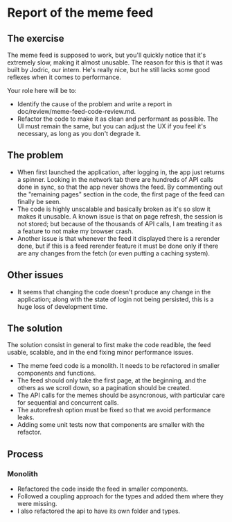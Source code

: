 # Report of the meme feed

## The exercise

The meme feed is supposed to work, but you'll quickly notice that it's extremely slow, making it almost unusable. The reason for this is that it was built by Jodric, our intern. He's really nice, but he still lacks some good reflexes when it comes to performance.

Your role here will be to:

- Identify the cause of the problem and write a report in doc/review/meme-feed-code-review.md.
- Refactor the code to make it as clean and performant as possible. The UI must remain the same, but you can adjust the UX if you feel it's necessary, as long as you don't degrade it.

## The problem

- When first launched the application, after logging in, the app just returns a spinner. Looking in the network tab there are hundreds of API calls done in sync, so that the app never shows the feed. By commenting out the "remaining pages" section in the code, the first page of the feed can finally be seen.
- The code is highly unscalable and basically broken as it's so slow it makes it unusable. A known issue is that on page refresh, the session is not stored; but because of the thousands of API calls, I am treating it as a feature to not make my browser crash.
- Another issue is that whenever the feed it displayed there is a rerender done, but if this is a feed rerender feature it must be done only if there are any changes from the fetch (or even putting a caching system).

## Other issues

- It seems that changing the code doesn't produce any change in the application; along with the state of login not being persisted, this is a huge loss of development time.

## The solution

The solution consist in general to first make the code readible, the feed usable, scalable, and in the end fixing minor performance issues.

- The meme feed code is a monolith. It needs to be refactored in smaller components and functions.
- The feed should only take the first page, at the beginning, and the others as we scroll down, so a pagination should be created.
- The API calls for the memes should be asyncronous, with particular care for sequential and concurrent calls.
- The autorefresh option must be fixed so that we avoid performance leaks.
- Adding some unit tests now that components are smaller with the refactor.

## Process

### Monolith

- Refactored the code inside the feed in smaller components.
- Followed a coupling approach for the types and added them where they were missing.
- I also refactored the api to have its own folder and types.
